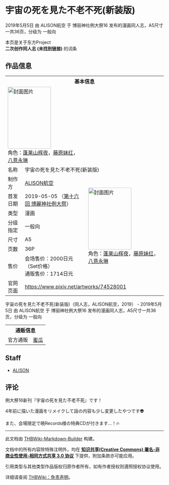 # 宇宙の死を見た不老不死(新装版)

<!-- source html: G:\repos\THBWiki-Markdown-Builder\THBWikiMarkdown\Temp\main\b\b2\ns0%3A%E5%AE%87%E5%AE%99%E3%81%AE%E6%AD%BB%E3%82%92%E8%A6%8B%E3%81%9F%E4%B8%8D%E8%80%81%E4%B8%8D%E6%AD%BB%28%E6%96%B0%E8%A3%85%E7%89%88%29.html -->

2019年5月5日 由 ALISON航空 于 博丽神社例大祭16 发布的漫画同人志，A5尺寸一共36页，分级为 一般向

本页是关于东方Project  
 **二次创作同人志 (未找到链接)** 的词条

## 作品信息

<table><tbody><tr><th colspan="3">基本信息</th></tr><tr><td class="cover-artwork-mobile" colspan="2"><a href="./文件-宇宙の死を見た不老不死(新装版)封面.png.md" class="image" title="封面图片"><img alt="封面图片" src="https://upload.thwiki.cc/thumb/c/c9/%E5%AE%87%E5%AE%99%E3%81%AE%E6%AD%BB%E3%82%92%E8%A6%8B%E3%81%9F%E4%B8%8D%E8%80%81%E4%B8%8D%E6%AD%BB%28%E6%96%B0%E8%A3%85%E7%89%88%29%E5%B0%81%E9%9D%A2.png/137px-%E5%AE%87%E5%AE%99%E3%81%AE%E6%AD%BB%E3%82%92%E8%A6%8B%E3%81%9F%E4%B8%8D%E8%80%81%E4%B8%8D%E6%AD%BB%28%E6%96%B0%E8%A3%85%E7%89%88%29%E5%B0%81%E9%9D%A2.png" decoding="async" loading="lazy" width="137" height="196" srcset="https://upload.thwiki.cc/thumb/c/c9/%E5%AE%87%E5%AE%99%E3%81%AE%E6%AD%BB%E3%82%92%E8%A6%8B%E3%81%9F%E4%B8%8D%E8%80%81%E4%B8%8D%E6%AD%BB%28%E6%96%B0%E8%A3%85%E7%89%88%29%E5%B0%81%E9%9D%A2.png/205px-%E5%AE%87%E5%AE%99%E3%81%AE%E6%AD%BB%E3%82%92%E8%A6%8B%E3%81%9F%E4%B8%8D%E8%80%81%E4%B8%8D%E6%AD%BB%28%E6%96%B0%E8%A3%85%E7%89%88%29%E5%B0%81%E9%9D%A2.png 1.5x, https://upload.thwiki.cc/thumb/c/c9/%E5%AE%87%E5%AE%99%E3%81%AE%E6%AD%BB%E3%82%92%E8%A6%8B%E3%81%9F%E4%B8%8D%E8%80%81%E4%B8%8D%E6%AD%BB%28%E6%96%B0%E8%A3%85%E7%89%88%29%E5%B0%81%E9%9D%A2.png/274px-%E5%AE%87%E5%AE%99%E3%81%AE%E6%AD%BB%E3%82%92%E8%A6%8B%E3%81%9F%E4%B8%8D%E8%80%81%E4%B8%8D%E6%AD%BB%28%E6%96%B0%E8%A3%85%E7%89%88%29%E5%B0%81%E9%9D%A2.png 2x" data-file-width="1010" data-file-height="1444"></a><div class="cover-char">角色：<a href="./蓬莱山辉夜.md" title="蓬莱山辉夜">蓬莱山辉夜</a>，<a href="./藤原妹红.md" title="藤原妹红">藤原妹红</a>，<a href="./八意永琳.md" title="八意永琳">八意永琳</a></div></td>
</tr><tr><td class="label">名称</td><td colspan="2"> 宇宙の死を見た不老不死(新装版) </td></tr><tr><td class="label">制作方</td><td><a href="./ALISON航空.md" title="ALISON航空">ALISON航空</a></td><td class="cover-artwork" rowspan="7" style="min-width:196px;"><a href="./文件-宇宙の死を見た不老不死(新装版)封面.png.md" class="image" title="封面图片"><img alt="封面图片" src="https://upload.thwiki.cc/thumb/c/c9/%E5%AE%87%E5%AE%99%E3%81%AE%E6%AD%BB%E3%82%92%E8%A6%8B%E3%81%9F%E4%B8%8D%E8%80%81%E4%B8%8D%E6%AD%BB%28%E6%96%B0%E8%A3%85%E7%89%88%29%E5%B0%81%E9%9D%A2.png/137px-%E5%AE%87%E5%AE%99%E3%81%AE%E6%AD%BB%E3%82%92%E8%A6%8B%E3%81%9F%E4%B8%8D%E8%80%81%E4%B8%8D%E6%AD%BB%28%E6%96%B0%E8%A3%85%E7%89%88%29%E5%B0%81%E9%9D%A2.png" decoding="async" loading="lazy" width="137" height="196" srcset="https://upload.thwiki.cc/thumb/c/c9/%E5%AE%87%E5%AE%99%E3%81%AE%E6%AD%BB%E3%82%92%E8%A6%8B%E3%81%9F%E4%B8%8D%E8%80%81%E4%B8%8D%E6%AD%BB%28%E6%96%B0%E8%A3%85%E7%89%88%29%E5%B0%81%E9%9D%A2.png/205px-%E5%AE%87%E5%AE%99%E3%81%AE%E6%AD%BB%E3%82%92%E8%A6%8B%E3%81%9F%E4%B8%8D%E8%80%81%E4%B8%8D%E6%AD%BB%28%E6%96%B0%E8%A3%85%E7%89%88%29%E5%B0%81%E9%9D%A2.png 1.5x, https://upload.thwiki.cc/thumb/c/c9/%E5%AE%87%E5%AE%99%E3%81%AE%E6%AD%BB%E3%82%92%E8%A6%8B%E3%81%9F%E4%B8%8D%E8%80%81%E4%B8%8D%E6%AD%BB%28%E6%96%B0%E8%A3%85%E7%89%88%29%E5%B0%81%E9%9D%A2.png/274px-%E5%AE%87%E5%AE%99%E3%81%AE%E6%AD%BB%E3%82%92%E8%A6%8B%E3%81%9F%E4%B8%8D%E8%80%81%E4%B8%8D%E6%AD%BB%28%E6%96%B0%E8%A3%85%E7%89%88%29%E5%B0%81%E9%9D%A2.png 2x" data-file-width="1010" data-file-height="1444"></a><div class="cover-char">角色：<a href="./蓬莱山辉夜.md" title="蓬莱山辉夜">蓬莱山辉夜</a>，<a href="./藤原妹红.md" title="藤原妹红">藤原妹红</a>，<a href="./八意永琳.md" title="八意永琳">八意永琳</a></div></td>
</tr><tr><td class="label">首发日期</td><td>2019-05-05&#160;（<a href="/展会作品列表?e=%E5%8D%9A%E4%B8%BD%E7%A5%9E%E7%A4%BE%E4%BE%8B%E5%A4%A7%E7%A5%AD%2316">第十六回 博麗神社例大祭</a>）</td></tr><tr><td class="label">类型</td><td>漫画</td></tr><tr><td class="label">分级指定</td><td>一般向</td></tr><tr><td class="label">尺寸</td><td>A5</td></tr><tr><td class="label">页数</td><td>36P</td></tr><tr><td class="label">售价</td><td>会场售价：2000日元（Set价格）<br>通贩售价：1714日元</td></tr>
<tr><td class="label">官网页面</td><td colspan="2"><a rel="nofollow" class="external free" href="https://www.pixiv.net/artworks/74528001">https://www.pixiv.net/artworks/74528001</a></td></tr></tbody></table>

宇宙の死を見た不老不死(新装版)（同人志，ALISON航空，2019） - 2019年5月5日 由 ALISON航空 于 博丽神社例大祭16 发布的漫画同人志，A5尺寸一共36页，分级为 一般向

<table><tbody><tr><th colspan="3">通贩信息</th></tr><tr><td class="label">官方通贩</td><td colspan="2"><a rel="nofollow" class="external text" href="https://www.melonbooks.co.jp/detail/detail.php?product_id=505957">蜜瓜</a></td></tr></tbody></table>



## Staff
- [ALISON](./ALISON.md)


## 评论

  
例大祭16新刊『宇宙の死を見た不老不死』です！  

4年前に描いた漫画をリメイクして話の内容も少し変更したやつです👽  

また、会場限定で暁Records様の特典CDが付きます…！🔥
  







---

此文档由 [THBWiki-Markdown-Builder](https://github.com/Delsin-Yu/THBWiki-Markdown-Builder) 构建。

文档中的所有内容除特殊注明外，均在 [**知识共享(Creative Commons) 署名-非商业性使用-相同方式共享 3.0 协议**](https://creativecommons.org/licenses/by-sa/3.0/deed.zh-hans) 下提供，附加条款亦可能应用。

引用类型与其他类型作品版权归原作者所有，如有作者授权则遵照授权协议使用。

详细请查阅 [THBWiki：免责声明](https://thbwiki.cc/THBWiki:%E5%85%8D%E8%B4%A3%E5%A3%B0%E6%98%8E)。

